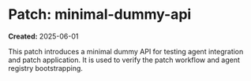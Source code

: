 # Patch: minimal-dummy-api

**Created:** 2025-06-01

This patch introduces a minimal dummy API for testing agent integration and patch application. It is used to verify the patch workflow and agent registry bootstrapping.
